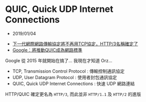 # QUIC, Quick UDP Internet Connections

- 2019/01/04

* [下一代網際網路傳輸協定將不再用TCP協定，HTTP/3名稱確定了](https://www.ithome.com.tw/news/126985)
* [Google：將推動QUIC成為網路標準](https://www.ithome.com.tw/news/95353)

Google 從 2015 年就開始在搞了... 我現在才知道 Orz...

- TCP, Transmission Control Protocol   : 傳輸控制通訊協定
- UDP, User Datagram Protocol          : 使用者封包通訊協定
- QUIC, Quick UDP Internet Connections : 快速 UDP 網路連結

HTTP/QUIC 確定更名為 `HTTP/3`, 而此並非 `HTTP/1.1` 及 `HTTP/2` 的進版


